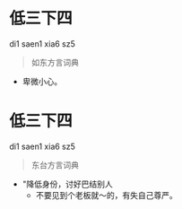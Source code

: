 # 低三下四
di1 saen1 xia6 sz5
> 如东方言词典
- 卑微小心。

# 低三下四
di1 saen1 xia6 sz5
> 东台方言词典
- "降低身份，讨好巴结别人
  - 不要见到个老板就～的，有失自己尊严。
